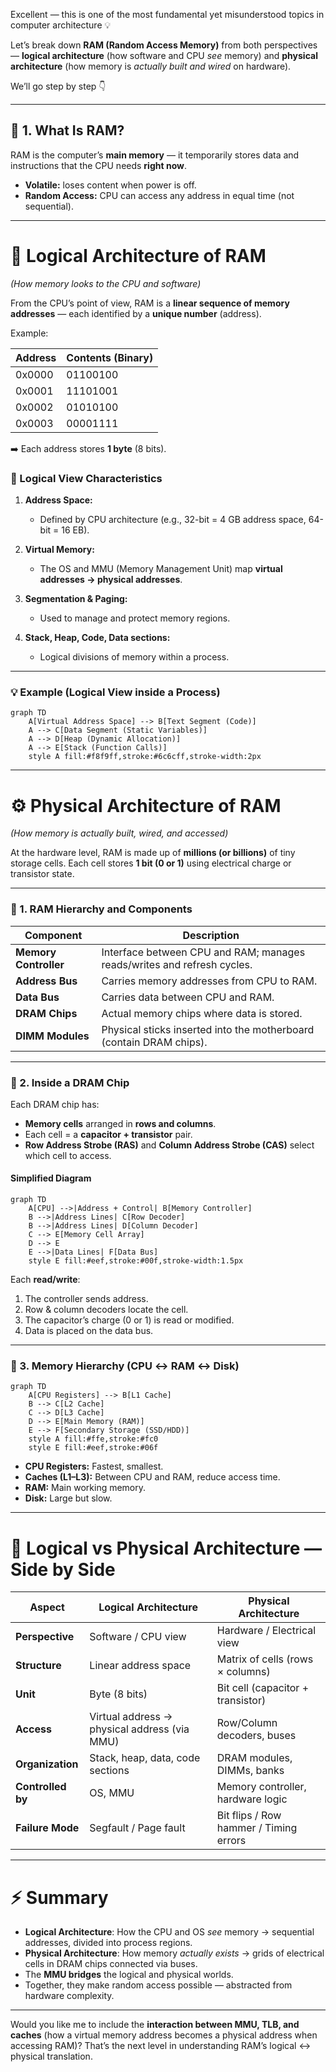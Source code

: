Excellent — this is one of the most fundamental yet misunderstood topics in computer architecture 💡

Let’s break down **RAM (Random Access Memory)** from both perspectives — **logical architecture** (how software and CPU *see* memory) and **physical architecture** (how memory is *actually built and wired* on hardware).

We’ll go step by step 👇

---

## 🧠 1. What Is RAM?

RAM is the computer’s **main memory** —
it temporarily stores data and instructions that the CPU needs **right now**.

* **Volatile:** loses content when power is off.
* **Random Access:** CPU can access any address in equal time (not sequential).

---

# 🧩 Logical Architecture of RAM

*(How memory looks to the CPU and software)*

From the CPU’s point of view, RAM is a **linear sequence of memory addresses** —
each identified by a **unique number** (address).

Example:

| Address | Contents (Binary) |
| ------- | ----------------- |
| 0x0000  | 01100100          |
| 0x0001  | 11101001          |
| 0x0002  | 01010100          |
| 0x0003  | 00001111          |

➡️ Each address stores **1 byte** (8 bits).

### 📘 Logical View Characteristics

1. **Address Space:**

   * Defined by CPU architecture (e.g., 32-bit = 4 GB address space, 64-bit = 16 EB).
2. **Virtual Memory:**

   * The OS and MMU (Memory Management Unit) map **virtual addresses → physical addresses**.
3. **Segmentation & Paging:**

   * Used to manage and protect memory regions.
4. **Stack, Heap, Code, Data sections:**

   * Logical divisions of memory within a process.

---

### 💡 Example (Logical View inside a Process)

```mermaid
graph TD
    A[Virtual Address Space] --> B[Text Segment (Code)]
    A --> C[Data Segment (Static Variables)]
    A --> D[Heap (Dynamic Allocation)]
    A --> E[Stack (Function Calls)]
    style A fill:#f8f9ff,stroke:#6c6cff,stroke-width:2px
```

---

# ⚙️ Physical Architecture of RAM

*(How memory is actually built, wired, and accessed)*

At the hardware level, RAM is made up of **millions (or billions)** of tiny storage cells.
Each cell stores **1 bit (0 or 1)** using electrical charge or transistor state.

---

### 🔹 1. RAM Hierarchy and Components

| Component             | Description                                                             |
| --------------------- | ----------------------------------------------------------------------- |
| **Memory Controller** | Interface between CPU and RAM; manages reads/writes and refresh cycles. |
| **Address Bus**       | Carries memory addresses from CPU to RAM.                               |
| **Data Bus**          | Carries data between CPU and RAM.                                       |
| **DRAM Chips**        | Actual memory chips where data is stored.                               |
| **DIMM Modules**      | Physical sticks inserted into the motherboard (contain DRAM chips).     |

---

### 🔹 2. Inside a DRAM Chip

Each DRAM chip has:

* **Memory cells** arranged in **rows and columns**.
* Each cell = a **capacitor + transistor** pair.
* **Row Address Strobe (RAS)** and **Column Address Strobe (CAS)** select which cell to access.

#### Simplified Diagram

```mermaid
graph TD
    A[CPU] -->|Address + Control| B[Memory Controller]
    B -->|Address Lines| C[Row Decoder]
    B -->|Address Lines| D[Column Decoder]
    C --> E[Memory Cell Array]
    D --> E
    E -->|Data Lines| F[Data Bus]
    style E fill:#eef,stroke:#00f,stroke-width:1.5px
```

Each **read/write**:

1. The controller sends address.
2. Row & column decoders locate the cell.
3. The capacitor’s charge (0 or 1) is read or modified.
4. Data is placed on the data bus.

---

### 🔹 3. Memory Hierarchy (CPU ↔ RAM ↔ Disk)

```mermaid
graph TD
    A[CPU Registers] --> B[L1 Cache]
    B --> C[L2 Cache]
    C --> D[L3 Cache]
    D --> E[Main Memory (RAM)]
    E --> F[Secondary Storage (SSD/HDD)]
    style A fill:#ffe,stroke:#fc0
    style E fill:#eef,stroke:#06f
```

* **CPU Registers:** Fastest, smallest.
* **Caches (L1–L3):** Between CPU and RAM, reduce access time.
* **RAM:** Main working memory.
* **Disk:** Large but slow.

---

# 🔬 Logical vs Physical Architecture — Side by Side

| Aspect            | Logical Architecture                         | Physical Architecture                  |
| ----------------- | -------------------------------------------- | -------------------------------------- |
| **Perspective**   | Software / CPU view                          | Hardware / Electrical view             |
| **Structure**     | Linear address space                         | Matrix of cells (rows × columns)       |
| **Unit**          | Byte (8 bits)                                | Bit cell (capacitor + transistor)      |
| **Access**        | Virtual address → physical address (via MMU) | Row/Column decoders, buses             |
| **Organization**  | Stack, heap, data, code sections             | DRAM modules, DIMMs, banks             |
| **Controlled by** | OS, MMU                                      | Memory controller, hardware logic      |
| **Failure Mode**  | Segfault / Page fault                        | Bit flips / Row hammer / Timing errors |

---

# ⚡️ Summary

* **Logical Architecture**: How the CPU and OS *see* memory → sequential addresses, divided into process regions.
* **Physical Architecture**: How memory *actually exists* → grids of electrical cells in DRAM chips connected via buses.
* The **MMU bridges** the logical and physical worlds.
* Together, they make random access possible — abstracted from hardware complexity.

---

Would you like me to include the **interaction between MMU, TLB, and caches** (how a virtual memory address becomes a physical address when accessing RAM)?
That’s the next level in understanding RAM’s logical ↔ physical translation.
